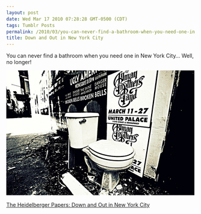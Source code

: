 ```yaml
---
layout: post
date: Wed Mar 17 2010 07:28:28 GMT-0500 (CDT)
tags: Tumblr Posts
permalink: /2010/03/you-can-never-find-a-bathroom-when-you-need-one-in
title: Down and Out in New York City
---
```


You can never find a bathroom when you need one in New York City&hellip; Well, no longer!

![](/public/assets/tumblr/tumblr_kzfengU4mG1qa4klho1_500.jpg)

[The Heidelberger Papers: Down and Out in New York City](http://mheidelberger.blogspot.com/2010/03/down-and-out-in-new-york-city.html)
